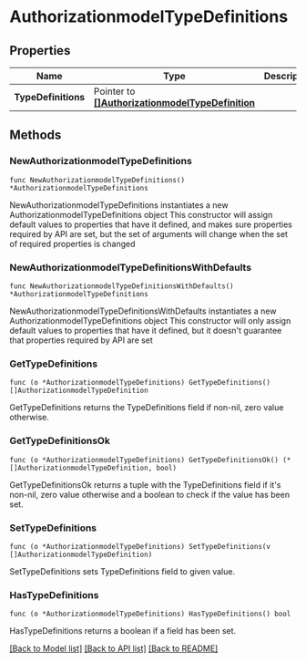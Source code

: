 # AuthorizationmodelTypeDefinitions

## Properties

Name | Type | Description | Notes
------------ | ------------- | ------------- | -------------
**TypeDefinitions** | Pointer to [**[]AuthorizationmodelTypeDefinition**](AuthorizationmodelTypeDefinition.md) |  | [optional] 

## Methods

### NewAuthorizationmodelTypeDefinitions

`func NewAuthorizationmodelTypeDefinitions() *AuthorizationmodelTypeDefinitions`

NewAuthorizationmodelTypeDefinitions instantiates a new AuthorizationmodelTypeDefinitions object
This constructor will assign default values to properties that have it defined,
and makes sure properties required by API are set, but the set of arguments
will change when the set of required properties is changed

### NewAuthorizationmodelTypeDefinitionsWithDefaults

`func NewAuthorizationmodelTypeDefinitionsWithDefaults() *AuthorizationmodelTypeDefinitions`

NewAuthorizationmodelTypeDefinitionsWithDefaults instantiates a new AuthorizationmodelTypeDefinitions object
This constructor will only assign default values to properties that have it defined,
but it doesn't guarantee that properties required by API are set

### GetTypeDefinitions

`func (o *AuthorizationmodelTypeDefinitions) GetTypeDefinitions() []AuthorizationmodelTypeDefinition`

GetTypeDefinitions returns the TypeDefinitions field if non-nil, zero value otherwise.

### GetTypeDefinitionsOk

`func (o *AuthorizationmodelTypeDefinitions) GetTypeDefinitionsOk() (*[]AuthorizationmodelTypeDefinition, bool)`

GetTypeDefinitionsOk returns a tuple with the TypeDefinitions field if it's non-nil, zero value otherwise
and a boolean to check if the value has been set.

### SetTypeDefinitions

`func (o *AuthorizationmodelTypeDefinitions) SetTypeDefinitions(v []AuthorizationmodelTypeDefinition)`

SetTypeDefinitions sets TypeDefinitions field to given value.

### HasTypeDefinitions

`func (o *AuthorizationmodelTypeDefinitions) HasTypeDefinitions() bool`

HasTypeDefinitions returns a boolean if a field has been set.


[[Back to Model list]](../README.md#documentation-for-models) [[Back to API list]](../README.md#documentation-for-api-endpoints) [[Back to README]](../README.md)


